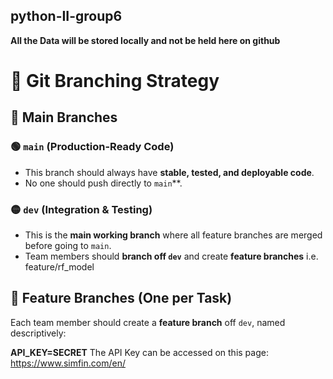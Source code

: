 ## python-II-group6
**All the Data will be stored locally and not be held here on github**
    
# 🚀 Git Branching Strategy

## 🌳 Main Branches

### 🟢 `main` (Production-Ready Code)
- This branch should always have **stable, tested, and deployable code**.
- No one should push directly to `main`**.

### 🟡 `dev` (Integration & Testing)
- This is the **main working branch** where all feature branches are merged before going to `main`.
- Team members should **branch off `dev`** and create **feature branches** i.e. feature/rf_model 

## 🌱 Feature Branches (One per Task)
Each team member should create a **feature branch** off `dev`, named descriptively:


**API_KEY=SECRET** 
</code>
The API Key can be accessed on this page: https://www.simfin.com/en/

